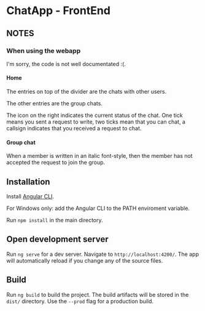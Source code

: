 # ChatApp - FrontEnd

## NOTES
### When using the webapp
I'm sorry, the code is not well documentated :(.
#### Home
The entries on top of the divider are the chats with other users.

The other entries are the group chats.

The icon on the right indicates the current status of the chat. One tick means you sent a request to write, two ticks mean that you can chat, a callsign indicates that you received a request to chat.

#### Group chat
When a member is written in an italic font-style, then the member has not accepted the request to join the group.

## Installation
Install [Angular CLI](https://cli.angular.io/).

For Windows only: add the Angular CLI to the PATH enviroment variable.

Run `npm install` in the main directory. 

## Open development server

Run `ng serve` for a dev server. Navigate to `http://localhost:4200/`. The app will automatically reload if you change any of the source files.

## Build

Run `ng build` to build the project. The build artifacts will be stored in the `dist/` directory. Use the `--prod` flag for a production build.